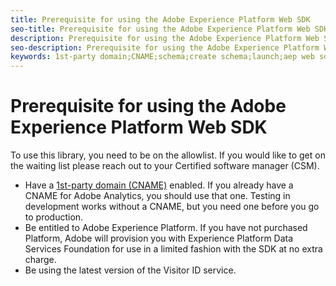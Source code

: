 ```yaml
---
title: Prerequisite for using the Adobe Experience Platform Web SDK
seo-title: Prerequisite for using the Adobe Experience Platform Web SDK
description: Prerequisite for using the Adobe Experience Platform Web SDK
seo-description: Prerequisite for using the Adobe Experience Platform Web SDK
keywords: 1st-party domain;CNAME;schema;create schema;launch;aep web sdk extension;extension;configuration id;configuration tool;data element;create data element;XDM Object;sendEvent;send Event;
---
```


# Prerequisite for using the Adobe Experience Platform Web SDK

To use this library, you need to be on the allowlist. If you would like to get on the waiting list please reach out to your Certified software manager (CSM).

- Have a [1st-party domain (CNAME)](https://docs.adobe.com/content/help/en/core-services/interface/ec-cookies/cookies-first-party.html) enabled. If you already have a CNAME for Adobe Analytics, you should use that one. Testing in development works without a CNAME, but you need one before you go to production.
- Be entitled to Adobe Experience Platform. If you have not purchased Platform, Adobe will provision you with Experience Platform Data Services Foundation for use in a limited fashion with the SDK at no extra charge.
- Be using the latest version of the Visitor ID service.
